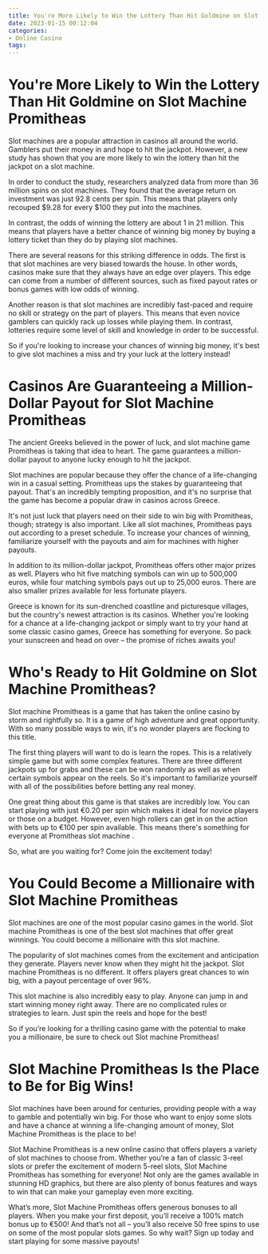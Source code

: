 ```yaml
---
title: You're More Likely to Win the Lottery Than Hit Goldmine on Slot Machine Promitheas
date: 2023-01-15 00:12:04
categories:
- Online Casino
tags:
---
```



#  You're More Likely to Win the Lottery Than Hit Goldmine on Slot Machine Promitheas

Slot machines are a popular attraction in casinos all around the world. Gamblers put their money in and hope to hit the jackpot. However, a new study has shown that you are more likely to win the lottery than hit the jackpot on a slot machine.

In order to conduct the study, researchers analyzed data from more than 36 million spins on slot machines. They found that the average return on investment was just 92.8 cents per spin. This means that players only recouped $9.28 for every $100 they put into the machines.

In contrast, the odds of winning the lottery are about 1 in 21 million. This means that players have a better chance of winning big money by buying a lottery ticket than they do by playing slot machines.

There are several reasons for this striking difference in odds. The first is that slot machines are very biased towards the house. In other words, casinos make sure that they always have an edge over players. This edge can come from a number of different sources, such as fixed payout rates or bonus games with low odds of winning.

Another reason is that slot machines are incredibly fast-paced and require no skill or strategy on the part of players. This means that even novice gamblers can quickly rack up losses while playing them. In contrast, lotteries require some level of skill and knowledge in order to be successful.

So if you're looking to increase your chances of winning big money, it's best to give slot machines a miss and try your luck at the lottery instead!

#  Casinos Are Guaranteeing a Million-Dollar Payout for Slot Machine Promitheas

The ancient Greeks believed in the power of luck, and slot machine game Promitheas is taking that idea to heart. The game guarantees a million-dollar payout to anyone lucky enough to hit the jackpot.

Slot machines are popular because they offer the chance of a life-changing win in a casual setting. Promitheas ups the stakes by guaranteeing that payout. That's an incredibly tempting proposition, and it's no surprise that the game has become a popular draw in casinos across Greece.

It's not just luck that players need on their side to win big with Promitheas, though; strategy is also important. Like all slot machines, Promitheas pays out according to a preset schedule. To increase your chances of winning, familiarize yourself with the payouts and aim for machines with higher payouts.

In addition to its million-dollar jackpot, Promitheas offers other major prizes as well. Players who hit five matching symbols can win up to 500,000 euros, while four matching symbols pays out up to 25,000 euros. There are also smaller prizes available for less fortunate players.

Greece is known for its sun-drenched coastline and picturesque villages, but the country's newest attraction is its casinos. Whether you're looking for a chance at a life-changing jackpot or simply want to try your hand at some classic casino games, Greece has something for everyone. So pack your sunscreen and head on over – the promise of riches awaits you!

#  Who's Ready to Hit Goldmine on Slot Machine Promitheas?

 Slot machine Promitheas is a game that has taken the online casino by storm and rightfully so. It is a game of high adventure and great opportunity. With so many possible ways to win, it's no wonder players are flocking to this title.

The first thing players will want to do is learn the ropes. This is a relatively simple game but with some complex features. There are three different jackpots up for grabs and these can be won randomly as well as when certain symbols appear on the reels. So it's important to familiarize yourself with all of the possibilities before betting any real money.

One great thing about this game is that stakes are incredibly low. You can start playing with just €0.20 per spin which makes it ideal for novice players or those on a budget. However, even high rollers can get in on the action with bets up to €100 per spin available. This means there's something for everyone at Promitheas slot machine .

So, what are you waiting for? Come join the excitement today!

#  You Could Become a Millionaire with Slot Machine Promitheas

Slot machines are one of the most popular casino games in the world.  Slot machine Promitheas is one of the best slot machines that offer great winnings. You could become a millionaire with this slot machine.

The popularity of slot machines comes from the excitement and anticipation they generate. Players never know when they might hit the jackpot. Slot machine Promitheas is no different. It offers players great chances to win big, with a payout percentage of over 96%.

This slot machine is also incredibly easy to play. Anyone can jump in and start winning money right away. There are no complicated rules or strategies to learn. Just spin the reels and hope for the best!

So if you’re looking for a thrilling casino game with the potential to make you a millionaire, be sure to check out Slot machine Promitheas!

#  Slot Machine Promitheas Is the Place to Be for Big Wins!

Slot machines have been around for centuries, providing people with a way to gamble and potentially win big. For those who want to enjoy some slots and have a chance at winning a life-changing amount of money, Slot Machine Promitheas is the place to be!

Slot Machine Promitheas is a new online casino that offers players a variety of slot machines to choose from. Whether you’re a fan of classic 3-reel slots or prefer the excitement of modern 5-reel slots, Slot Machine Promitheas has something for everyone! Not only are the games available in stunning HD graphics, but there are also plenty of bonus features and ways to win that can make your gameplay even more exciting.

What’s more, Slot Machine Promitheas offers generous bonuses to all players. When you make your first deposit, you’ll receive a 100% match bonus up to €500! And that’s not all – you’ll also receive 50 free spins to use on some of the most popular slots games. So why wait? Sign up today and start playing for some massive payouts!